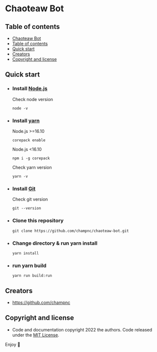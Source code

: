 # Chaoteaw Bot

## Table of contents

  - [Chaoteaw Bot](#chaoteaw-bot)
  - [Table of contents](#table-of-contents)
  - [Quick start](#quick-start)
  - [Creators](#creators)
  - [Copyright and license](#copyright-and-license)


## Quick start

- ### Install [Node.js](https://nodejs.org/)

    Check node version
  
    ```
    node -v
    ```

- ### Install [yarn](https://yarnpkg.com/)

    Node.js >=16.10

    ```
    corepack enable
    ```

    Node.js <16.10

    ```
    npm i -g corepack
    ```

    Check yarn version

    ```
    yarn -v
    ```

- ### Install [Git](https://git-scm.com/)

    Check git version

    ```
    git --version
    ```

- ### Clone this repository

    ```
    git clone https://github.com/champnc/chaoteaw-bot.git
    ```

- ### Change directory & run yarn install

    ```
    yarn install
    ```

- ### run yarn build

    ```
    yarn run build:run
    ```


## Creators

- <https://github.com/champnc>


## Copyright and license

- Code and documentation copyright 2022 the authors. Code released under the [MIT License](https://reponame/blob/master/LICENSE).

Enjoy :wave:

